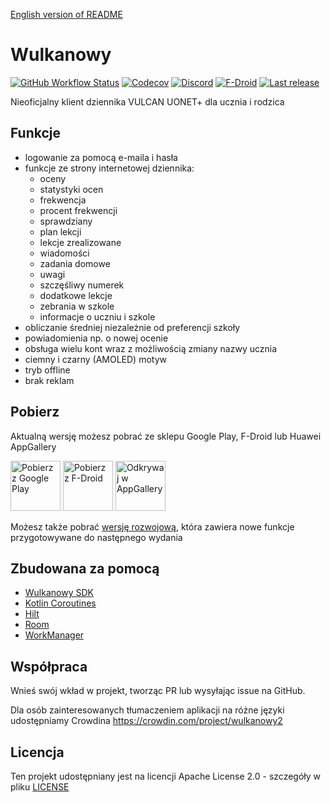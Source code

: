 [English version of README](README.en.md)

# Wulkanowy

[![GitHub Workflow Status](https://img.shields.io/github/workflow/status/wulkanowy/wulkanowy/Test%20and%20deploy/develop?style=flat-square)](https://github.com/wulkanowy/wulkanowy/actions)
[![Codecov](https://img.shields.io/codecov/c/github/wulkanowy/wulkanowy/master.svg?style=flat-square)](https://codecov.io/gh/wulkanowy/wulkanowy)
[![Discord](https://img.shields.io/discord/390889354199040011.svg?style=flat-square)](https://discord.gg/vccAQBr)
[![F-Droid](https://img.shields.io/f-droid/v/io.github.wulkanowy.svg?style=flat-square)](https://f-droid.org/packages/io.github.wulkanowy/)
[![Last release](https://img.shields.io/github/release/wulkanowy/wulkanowy.svg?logo=github&style=flat-square)](https://github.com/wulkanowy/wulkanowy/releases)

Nieoficjalny klient dziennika VULCAN UONET+ dla ucznia i rodzica

## Funkcje

* logowanie za pomocą e-maila i hasła
* funkcje ze strony internetowej dziennika:
    * oceny
    * statystyki ocen
    * frekwencja
    * procent frekwencji
    * sprawdziany
    * plan lekcji
    * lekcje zrealizowane
    * wiadomości
    * zadania domowe
    * uwagi
    * szczęśliwy numerek
    * dodatkowe lekcje
    * zebrania w szkole
    * informacje o uczniu i szkole
* obliczanie średniej niezależnie od preferencji szkoły
* powiadomienia np. o nowej ocenie
* obsługa wielu kont wraz z możliwością zmiany nazwy ucznia 
* ciemny i czarny (AMOLED) motyw
* tryb offline
* brak reklam

## Pobierz

Aktualną wersję możesz pobrać ze sklepu Google Play, F-Droid lub Huawei AppGallery

[<img src="https://play.google.com/intl/en_us/badges/images/generic/en_badge_web_generic.png"
    alt="Pobierz z Google Play"
    height="80">](https://play.google.com/store/apps/details?id=io.github.wulkanowy)
[<img src="https://fdroid.gitlab.io/artwork/badge/get-it-on.png"
    alt="Pobierz z F-Droid"
    height="80">](https://f-droid.org/packages/io.github.wulkanowy/)
[<img src="appgallery_badge.png"
    alt="Odkrywaj w AppGallery"
    height="80">](https://appgallery.cloud.huawei.com/ag/n/app/C101440411?channelId=Badge&id=1b3f7fbb700849a9be0dba6b520b2282&s=EB1D3BF9ED9D1564D869B7B94B18016D3CABFCA5AEFB8E29F675FA04E0DC131D&detailType=0&v=)


Możesz także pobrać [wersję rozwojową](https://wulkanowy.github.io/#download), która zawiera nowe funkcje przygotowywane do następnego wydania


## Zbudowana za pomocą

* [Wulkanowy SDK](https://github.com/wulkanowy/sdk)
* [Kotlin Coroutines](https://kotlinlang.org/docs/reference/coroutines-overview.html)
* [Hilt](https://dagger.dev/hilt/)
* [Room](https://developer.android.com/topic/libraries/architecture/room)
* [WorkManager](https://developer.android.com/topic/libraries/architecture/workmanager) 

## Współpraca

Wnieś swój wkład w projekt, tworząc PR lub wysyłając issue na GitHub.

Dla osób zainteresowanych tłumaczeniem aplikacji na różne języki udostępniamy Crowdina
https://crowdin.com/project/wulkanowy2

## Licencja

Ten projekt udostępniany jest na licencji Apache License 2.0 - szczegóły w pliku [LICENSE](LICENSE)
